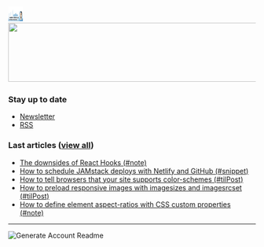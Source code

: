 <img alt width="30" height="30" src="https://raw.githubusercontent.com/stefanjudis/stefanjudis/main/screenshot.png">

<div align="left">
  <img src="https://raw.githubusercontent.com/stefanjudis/stefanjudis/main/headline.svg" width="800" height="120">
</div>

### Stay up to date

- [Newsletter](https://www.stefanjudis.com/newsletter/)
- [RSS](https://www.stefanjudis.com/feeds/)

### Last articles ([view all](https://www.stefanjudis.com/blog/))

<!-- BLOG-POST-LIST:START -->
- [The downsides of React Hooks (#note)](https://www.stefanjudis.com/notes/the-downsides-of-react-hooks/)
- [How to schedule JAMstack deploys with Netlify and GitHub (#snippet)](https://www.stefanjudis.com/snippets/how-to-schedule-jamstack-deploys-with-netlify-and-github/)
- [How to tell browsers that your site supports color-schemes (#tilPost)](https://www.stefanjudis.com/today-i-learned/how-to-tell-browsers-that-your-site-supports-color-schemes/)
- [How to preload responsive images with imagesizes and imagesrcset (#tilPost)](https://www.stefanjudis.com/today-i-learned/how-to-preload-responsive-images-with-imagesizes-and-imagesrcset/)
- [How to define element aspect-ratios with CSS custom properties (#note)](https://www.stefanjudis.com/notes/how-to-define-element-aspect-ratios-with-css-custom-properties/)
<!-- BLOG-POST-LIST:END -->

---

![Generate Account Readme](https://github.com/stefanjudis/stefanjudis/workflows/Generate%20Account%20Readme/badge.svg)
